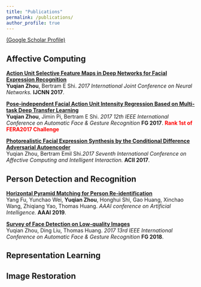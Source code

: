 ```yaml
---
title: "Publications"
permalink: /publications/
author_profile: true
---
```

[(Google Scholar Profile)](https://scholar.google.com/citations?user=QG2AkuYAAAAJ&hl=en)
## Affective Computing
<b>[Action Unit Selective Feature Maps in Deep Networks for Facial Expression Recognition](http://yzhouas.github.io/publications/AU)</b> <br>
<b>Yuqian Zhou</b>, Bertram E Shi. <i>2017 International Joint Conference on Neural Networks.</i> <b>IJCNN 2017</b>.

<b>[Pose-independent Facial Action Unit Intensity Regression Based on Multi-task Deep Transfer Learning](http://yzhouas.github.io/publications/FERA)</b> <br>
<b>Yuqian Zhou</b>, Jimin Pi, Bertram E Shi. <i>2017 12th IEEE International Conference on Automatic Face & Gesture Recognition</i> <b>FG 2017</b>. <b><span style="color:red">Rank 1st of FERA2017 Challenge</span></b>

<b>[Photorealistic Facial Expression Synthesis by the Conditional Difference Adversarial Autoencoder](http://yzhouas.github.io/publications/ExpGAN)</b><br>
Yuqian Zhou, Bertram Emil Shi.<i>2017 Seventh International Conference on Affective Computing and Intelligent Interaction.</i> <b>ACII 2017</b>. 
## Person Detection and Recognition
<b>[Horizontal Pyramid Matching for Person Re-identification](http://yzhouas.github.io/publications/reid)</b> <br>
Yang Fu, Yunchao Wei, <b>Yuqian Zhou</b>, Honghui Shi, Gao Huang, Xinchao Wang, Zhiqiang Yao, Thomas Huang. <i>AAAI conference on Artificial Intelligence.</i> <b>AAAI 2019</b>.

<b>[Survey of Face Detection on Low-quality Images](http://yzhouas.github.io/publications/lqfd)</b> <br>
Yuqian Zhou, Ding Liu, Thomas Huang. <i>2017 13rd IEEE International Conference on Automatic Face & Gesture Recognition</i> <b>FG 2018</b>.
## Representation Learning

## Image Restoration

